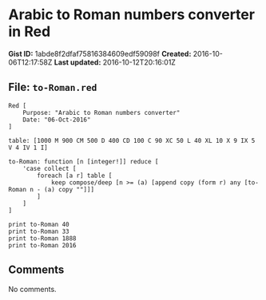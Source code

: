 # Arabic to Roman numbers converter in Red

**Gist ID:** 1abde8f2dfaf75816384609edf59098f
**Created:** 2016-10-06T12:17:58Z
**Last updated:** 2016-10-12T20:16:01Z

## File: `to-Roman.red`

```Red
Red [
    Purpose: "Arabic to Roman numbers converter"
    Date: "06-Oct-2016"
]

table: [1000 M 900 CM 500 D 400 CD 100 C 90 XC 50 L 40 XL 10 X 9 IX 5 V 4 IV 1 I]

to-Roman: function [n [integer!]] reduce [
    'case collect [
        foreach [a r] table [
            keep compose/deep [n >= (a) [append copy (form r) any [to-Roman n - (a) copy ""]]]
        ]	
    ]
]

print to-Roman 40
print to-Roman 33
print to-Roman 1888
print to-Roman 2016
```

## Comments

No comments.
